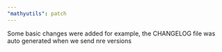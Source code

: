 ```yaml
---
"mathyutils": patch
---
```


Some basic changes were added for example, the CHANGELOG file was auto generated when we send nre versions

